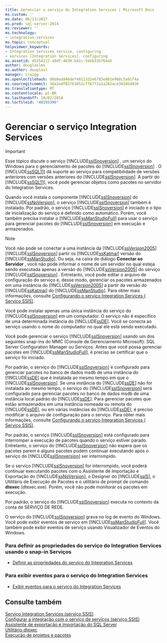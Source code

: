 ```yaml
---
title: Gerenciar o serviço do Integration Services | Microsoft Docs
ms.custom: ''
ms.date: 06/13/2017
ms.prod: sql-server-2014
ms.reviewer: ''
ms.technology:
- integration-services
ms.topic: conceptual
helpviewer_keywords:
- Integration Services service, configuring
- services [Integration Services], configuring
ms.assetid: 45554117-a0df-4830-b41c-5ebb33b764a5
author: douglaslms
ms.author: douglasl
manager: craigg
ms.openlocfilehash: d6b8ea946def4811332e6783e881e968c5a91f4a
ms.sourcegitcommit: 3da2edf82763852cff6772a1a282ace3034b4936
ms.translationtype: MT
ms.contentlocale: pt-BR
ms.lasthandoff: 10/02/2018
ms.locfileid: "48193396"
---
```

# <a name="manage-the-integration-services-service"></a>Gerenciar o serviço Integration Services
    
> [!IMPORTANT]  
>  Esse tópico discute o serviço [!INCLUDE[ssISnoversion](../includes/ssisnoversion-md.md)] , um serviço do Windows para o gerenciamento de pacotes do [!INCLUDE[ssISnoversion](../includes/ssisnoversion-md.md)] . O [!INCLUDE[ssSQL11](../includes/sssql11-md.md)] dá suporte ao serviço para compatibilidade de versões anteriores com versões anteriores do [!INCLUDE[ssISnoversion](../includes/ssisnoversion-md.md)]. A partir do [!INCLUDE[ssSQL11](../includes/sssql11-md.md)], você pode gerenciar objetos como pacotes no servidor do Integration Services.  
  
 Quando você instala o componente [!INCLUDE[ssISnoversion](../includes/ssisnoversion-md.md)] do [!INCLUDE[ssNoVersion](../includes/ssnoversion-md.md)], o serviço [!INCLUDE[ssISnoversion](../includes/ssisnoversion-md.md)] também é instalado. Por padrão, o serviço [!INCLUDE[ssISnoversion](../includes/ssisnoversion-md.md)] é iniciado e o tipo de inicialização do serviço é definido como automático. Porém, você também precisa instalar o [!INCLUDE[ssManStudioFull](../includes/ssmanstudiofull-md.md)] para usar o serviço para gerenciar pacotes do [!INCLUDE[ssISnoversion](../includes/ssisnoversion-md.md)] em execução e armazenados.  
  
> [!NOTE]  
>  Você não pode se conectar a uma instância da [!INCLUDE[ssVersion2005](../includes/ssversion2005-md.md)] [!INCLUDE[ssISnoversion](../includes/ssisnoversion-md.md)] partir os [!INCLUDE[ssKatmai](../includes/sskatmai-md.md)] versão do [!INCLUDE[ssManStudio](../includes/ssmanstudio-md.md)]. Ou seja, na caixa de diálogo **Conectar ao Servidor** , você não pode informar o nome de um servidor no qual esteja sendo executada apenas a versão do [!INCLUDE[ssVersion2005](../includes/ssversion2005-md.md)] do serviço [!INCLUDE[ssISnoversion](../includes/ssisnoversion-md.md)] . Entretanto, você pode editar o arquivo de configuração do serviço e, desse modo, gerenciar os pacotes armazenados em uma instância do [!INCLUDE[ssVersion2005](../includes/ssversion2005-md.md)] a partir da versão do [!INCLUDE[ssKatmai](../includes/sskatmai-md.md)] do [!INCLUDE[ssManStudio](../includes/ssmanstudio-md.md)]. Para obter mais informações, consulte [Configurando o serviço Integration Services &#40; Serviço SSIS&#41;](service/integration-services-service-ssis-service.md).  
  
 Você pode instalar apenas uma única instância do serviço do [!INCLUDE[ssISnoversion](../includes/ssisnoversion-md.md)] em um computador. O serviço não é específico de uma determinada instância do [!INCLUDE[ssDE](../includes/ssde-md.md)]. Você se conecta ao serviço usando o nome do computador no qual ele está sendo executado.  
  
 Você pode gerenciar o serviço [!INCLUDE[ssISnoversion](../includes/ssisnoversion-md.md)] usando um dos seguintes snap-ins do MMC (Console de Gerenciamento Microsoft): SQL Server Configuration Manager ou Serviços. Antes que você possa gerenciar pacotes em [!INCLUDE[ssManStudioFull](../includes/ssmanstudiofull-md.md)], é preciso se certificar que o serviço foi iniciado.  
  
 Por padrão, o serviço do [!INCLUDE[ssISnoversion](../includes/ssisnoversion-md.md)] é configurado para gerenciar pacotes no banco de dados msdb de uma instância do [!INCLUDE[ssDE](../includes/ssde-md.md)] que é instalada ao mesmo tempo em que o [!INCLUDE[ssISnoversion](../includes/ssisnoversion-md.md)]. Se uma instância do [!INCLUDE[ssDE](../includes/ssde-md.md)] não for instalada ao mesmo tempo, o serviço do [!INCLUDE[ssISnoversion](../includes/ssisnoversion-md.md)] será configurado para gerenciar pacotes no banco de dados msdb de uma instância local padrão do [!INCLUDE[ssDE](../includes/ssde-md.md)]. Para gerenciar pacotes que estão armazenados em uma instância nomeada ou remota do [!INCLUDE[ssDE](../includes/ssde-md.md)], ou em várias instâncias do [!INCLUDE[ssDE](../includes/ssde-md.md)], é preciso modificar o arquivo de configuração para o serviço. Para obter mais informações, consulte [Configurando o serviço Integration Services &#40; Serviço SSIS&#41;](service/integration-services-service-ssis-service.md).  
  
 Por padrão, o serviço [!INCLUDE[ssISnoversion](../includes/ssisnoversion-md.md)] está configurado para interromper a execução de pacotes quando o serviço estiver parado. Entretanto, o serviço do [!INCLUDE[ssISnoversion](../includes/ssisnoversion-md.md)] não espera que os pacotes parem e alguns pacotes podem continuar executando após o serviço do [!INCLUDE[ssISnoversion](../includes/ssisnoversion-md.md)] ser interrompido.  
  
 Se o serviço [!INCLUDE[ssISnoversion](../includes/ssisnoversion-md.md)] for interrompido, você poderá continuar executando pacotes com o Assistente de Importação e Exportação do [!INCLUDE[ssNoVersion](../includes/ssnoversion-md.md)], o Designer do [!INCLUDE[ssIS](../includes/ssis-md.md)], o Utilitário de Execução de Pacotes e o utilitário de prompt de comando **dtexec** (dtexec.exe). Porém, você não pode monitorar os pacotes em execução.  
  
 Por padrão, o serviço do [!INCLUDE[ssISnoversion](../includes/ssisnoversion-md.md)] executa no contexto da conta de SERVIÇO DE REDE.  
  
 O serviço do [!INCLUDE[ssISnoversion](../includes/ssisnoversion-md.md)] grava no log de evento do Windows. Você pode exibir eventos de serviço em [!INCLUDE[ssManStudioFull](../includes/ssmanstudiofull-md.md)]. Você também pode exibir eventos de serviço usando Visualizador de Eventos do Windows.  
  
### <a name="to-set-properties-of-integration-services-service-using-the-services-snap-in"></a>Para definir as propriedades do serviço do Integration Services usando o snap-in Serviços  
  
-   [Definir as propriedades do serviço do Integration Services](../../2014/integration-services/set-the-properties-of-the-integration-services-service.md)  
  
### <a name="to-view-service-events-for-integration-services-service"></a>Para exibir eventos para o serviço do Integration Services  
  
-   [Exibir eventos para o serviço do Integration Services](../../2014/integration-services/view-events-for-the-integration-services-service.md)  
  
## <a name="see-also"></a>Consulte também  
 [Serviço Integration Services &#40;serviço SSIS&#41;](service/integration-services-service-ssis-service.md)   
 [Configurar a integração com o serviço de serviços &#40;serviço SSIS&#41;](configuring-the-integration-services-service-ssis-service.md)   
 [Assistente de exportação e importação do SQL Server](import-export-data/import-and-export-data-with-the-sql-server-import-and-export-wizard.md)   
 [Utilitário dtexec](packages/dtexec-utility.md)   
 [Execução de projetos e pacotes](packages/run-integration-services-ssis-packages.md)  
  
  
